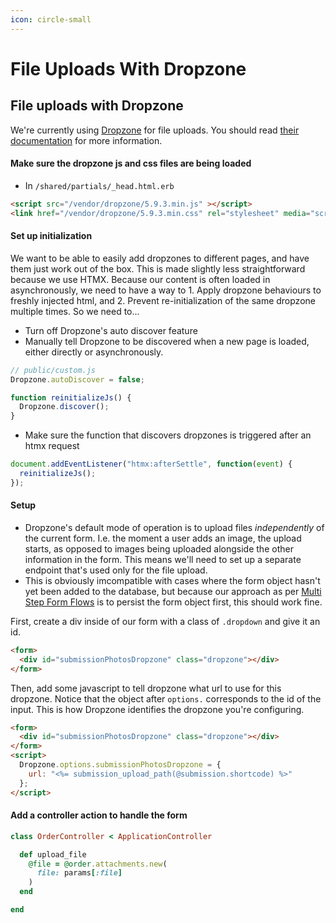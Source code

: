 ```yaml
---
icon: circle-small
---
```


# File Uploads With Dropzone

## File uploads with Dropzone

We're currently using [Dropzone](https://www.dropzone.dev/) for file uploads. You should read [their documentation](https://docs.dropzone.dev/getting-started/setup/declarative) for more information.

#### Make sure the dropzone js and css files are being loaded

* In `/shared/partials/_head.html.erb`

```html
<script src="/vendor/dropzone/5.9.3.min.js" ></script>
<link href="/vendor/dropzone/5.9.3.min.css" rel="stylesheet" media="screen" />
```

#### Set up initialization

We want to be able to easily add dropzones to different pages, and have them just work out of the box. This is made slightly less straightforward because we use HTMX. Because our content is often loaded in asynchronously, we need to have a way to 1. Apply dropzone behaviours to freshly injected html, and 2. Prevent re-initialization of the same dropzone multiple times. So we need to...

* Turn off Dropzone's auto discover feature
* Manually tell Dropzone to be discovered when a new page is loaded, either directly or asynchronously.

```javascript
// public/custom.js
Dropzone.autoDiscover = false;

function reinitializeJs() { 
  Dropzone.discover();
}
```

* Make sure the function that discovers dropzones is triggered after an htmx request

```javascript
document.addEventListener("htmx:afterSettle", function(event) {
  reinitializeJs();
});
```

#### Setup

* Dropzone's default mode of operation is to upload files _independently_ of the current form. I.e. the moment a user adds an image, the upload starts, as opposed to images being uploaded alongside the other information in the form. This means we'll need to set up a separate endpoint that's used only for the file upload.
* This is obviously imcompatible with cases where the form object hasn't yet been added to the database, but because our approach as per [Multi Step Form Flows](https://hypergist.io/tony/docs?file=server_for_state.md) is to persist the form object first, this should work fine.

First, create a div inside of our form with a class of `.dropdown` and give it an id.

```html
<form>
  <div id="submissionPhotosDropzone" class="dropzone"></div>
</form>
```

Then, add some javascript to tell dropzone what url to use for this dropzone. Notice that the object after `options.` corresponds to the id of the input. This is how Dropzone identifies the dropzone you're configuring.

```html
<form>
  <div id="submissionPhotosDropzone" class="dropzone"></div>
</form>
<script>
  Dropzone.options.submissionPhotosDropzone = {
    url: "<%= submission_upload_path(@submission.shortcode) %>"
  };
</script>
```

#### Add a controller action to handle the form

```ruby
class OrderController < ApplicationController

  def upload_file
    @file = @order.attachments.new(
      file: params[:file]
    )
  end

end
```
